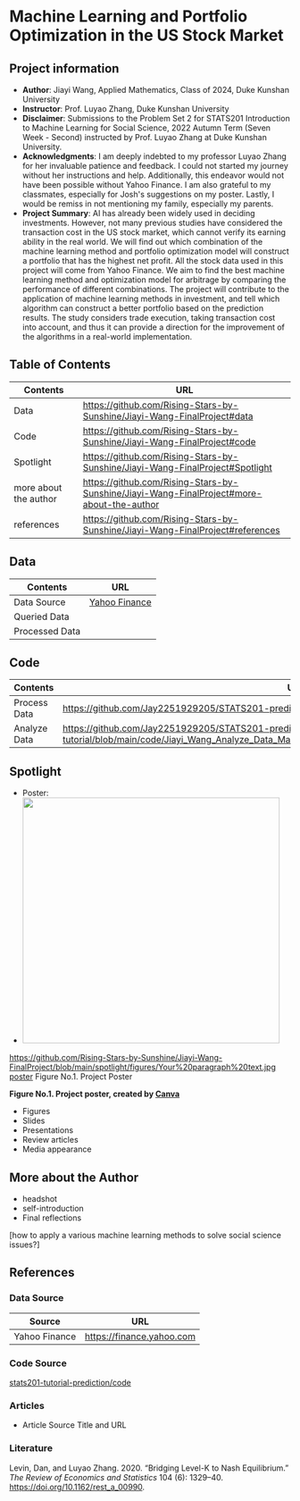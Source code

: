 # Machine Learning and Portfolio Optimization in the US Stock Market
## Project information
- **Author**: Jiayi Wang, Applied Mathematics, Class of 2024, Duke Kunshan University
- **Instructor**: Prof. Luyao Zhang, Duke Kunshan University
- **Disclaimer**: Submissions to the Problem Set 2 for STATS201 Introduction to Machine Learning for Social Science, 2022 Autumn Term (Seven Week - Second) instructed by Prof. Luyao Zhang at Duke Kunshan University.
- **Acknowledgments**: I am deeply indebted to my professor Luyao Zhang for her invaluable patience and feedback. I could not started my journey without her instructions and help. Additionally, this endeavor would not have been possible without Yahoo Finance. I am also grateful to my classmates, especially for Josh's suggestions on my poster. Lastly, I would be remiss in not mentioning my family, especially my parents.
- **Project Summary**: 
AI has already been widely used in deciding investments. However, not many previous studies have considered the transaction cost in the US stock market, which cannot verify its earning ability in the real world. We will find out which combination of the machine learning method and portfolio optimization model will construct a portfolio that has the highest net profit. All the stock data used in this project will come from Yahoo Finance. We aim to find the best machine learning method and optimization model for arbitrage by comparing the performance of different combinations. The project will contribute to the application of machine learning methods in investment, and tell which algorithm can construct a better portfolio based on the prediction results. The study considers trade execution, taking transaction cost into account, and thus it can provide a direction for the improvement of the algorithms in a real-world implementation.


## Table of Contents
| Contents  | URL |
| ------------- | ------------- |
| Data  | https://github.com/Rising-Stars-by-Sunshine/Jiayi-Wang-FinalProject#data |
| Code  | https://github.com/Rising-Stars-by-Sunshine/Jiayi-Wang-FinalProject#code  |
| Spotlight  | https://github.com/Rising-Stars-by-Sunshine/Jiayi-Wang-FinalProject#Spotlight  |
| more about the author  | https://github.com/Rising-Stars-by-Sunshine/Jiayi-Wang-FinalProject#more-about-the-author |
| references  | https://github.com/Rising-Stars-by-Sunshine/Jiayi-Wang-FinalProject#references  |


## Data
| Contents  | URL |
| ------------- | ------------- |
| Data Source | [Yahoo Finance](https://finance.yahoo.com) |
| Queried Data  |   |
| Processed Data  |   |


## Code
| Contents  | URL |
| ------------- | ------------- |
| Process Data  | https://github.com/Jay2251929205/STATS201-prediction-tutorial/blob/main/code/Process_Code_.ipynb  |
| Analyze Data  | https://github.com/Jay2251929205/STATS201-prediction-tutorial/blob/main/code/Jiayi_Wang_Analyze_Data_Machine_Learning_for_Predicting_Market_Congestion.ipynb  |


## Spotlight
- Poster:
- <img width="460" height="440" src="./image/11232435.png">
https://github.com/Rising-Stars-by-Sunshine/Jiayi-Wang-FinalProject/blob/main/spotlight/figures/Your%20paragraph%20text.jpg
[poster](https://github.com/Rising-Stars-by-Sunshine/Jiayi-Wang-FinalProject/blob/main/spotlight/figures/Your%20paragraph%20text.jpg)
Figure No.1. Project Poster

**Figure No.1. Project poster, created by [Canva](https://www.canva.com)**
- Figures
- Slides
- Presentations
- Review articles
- Media appearance

## More about the Author
- headshot
- self-introduction
- Final reflections 

[how to apply a various machine learning methods to solve social science issues?]

## References

### Data Source
| Source  | URL |
| ------------- | ------------- |
| Yahoo Finance | https://finance.yahoo.com |
### Code Source
[stats201-tutorial-prediction/code](https://github.com/Rising-Stars-by-Sunshine/stats201-tutorial-prediction/tree/main/code)
### Articles
- Article Source Title and URL
### Literature


Levin, Dan, and Luyao Zhang. 2020. “Bridging Level-K to Nash Equilibrium.” *The Review of Economics and Statistics* 104 (6): 1329–40. https://doi.org/10.1162/rest_a_00990.



